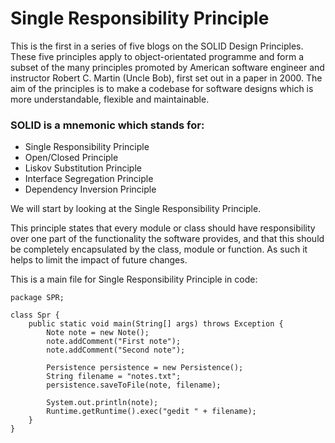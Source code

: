 # Single Responsibility Principle

This is the first in a series of five blogs on the SOLID Design Principles. These five principles apply to object-orientated programme and form a subset of the many principles promoted by American software engineer and instructor Robert C. Martin (Uncle Bob), first set out in a paper in 2000. The aim of the principles is to make a codebase for software designs which is more understandable, flexible and maintainable. 

### SOLID is a mnemonic  which stands for:

- Single Responsibility Principle
- Open/Closed Principle
-	Liskov Substitution Principle
- Interface Segregation Principle
- Dependency Inversion Principle

We will start by looking at the Single Responsibility Principle. 

This principle states that every module or class should have responsibility over one part of the functionality the software provides, and that this should be completely encapsulated by the class, module or function. As such it helps to limit the impact of future changes. 

This is a main file for Single Responsibility Principle in code:
```
package SPR;

class Spr {
    public static void main(String[] args) throws Exception {
        Note note = new Note();
        note.addComment("First note");
        note.addComment("Second note");

        Persistence persistence = new Persistence();
        String filename = "notes.txt";
        persistence.saveToFile(note, filename);

        System.out.println(note);
        Runtime.getRuntime().exec("gedit " + filename);
    }
}
```
